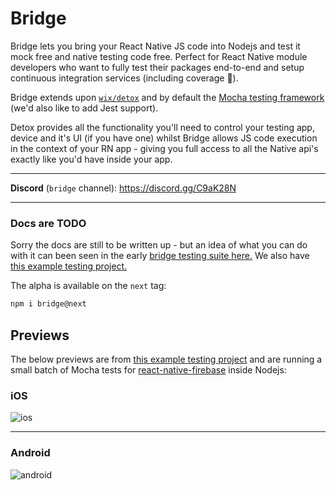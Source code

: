 # Bridge

Bridge lets you bring your React Native JS code into Nodejs and test it mock free and native testing code free. Perfect for React Native module developers who want to fully test their packages end-to-end and setup continuous integration services (including coverage 💯). 

Bridge extends upon [`wix/detox`](https://github.com/wix/detox) and by default the [Mocha testing framework](https://mochajs.org/) (we'd also like to add Jest support). 

Detox provides all the functionality you'll need to control your testing app, device and it's UI (if you have one) whilst Bridge allows JS code execution in the context of your RN app - giving you full access to all the Native api's exactly like you'd have inside your app.


----

**Discord** (`bridge` channel): https://discord.gg/C9aK28N

----

### Docs are TODO

Sorry the docs are still to be written up - but an idea of what you can do with it can been seen in the early [bridge testing suite here.](https://github.com/invertase/react-native-firebase/blob/bridge-detox/tests-new/e2e/bridge.spec.js) We also have [this example testing project.](https://github.com/invertase/react-native-firebase/tree/master/bridge)

The alpha is available on the `next` tag:

```bash
npm i bridge@next
```

## Previews

The below previews are from [this example testing project](https://github.com/invertase/react-native-firebase/tree/master/bridge) and are running a small batch of Mocha tests for [react-native-firebase](https://github.com/invertase/react-native-firebase) inside Nodejs:

### iOS

![ios](https://cdn.discordapp.com/attachments/362967412175405059/428355596073435137/2018-03-28_01.46.19.gif)

----

### Android

![android](https://cdn.discordapp.com/attachments/362967412175405059/428357262055178240/2018-03-28_01.55.43.gif)
